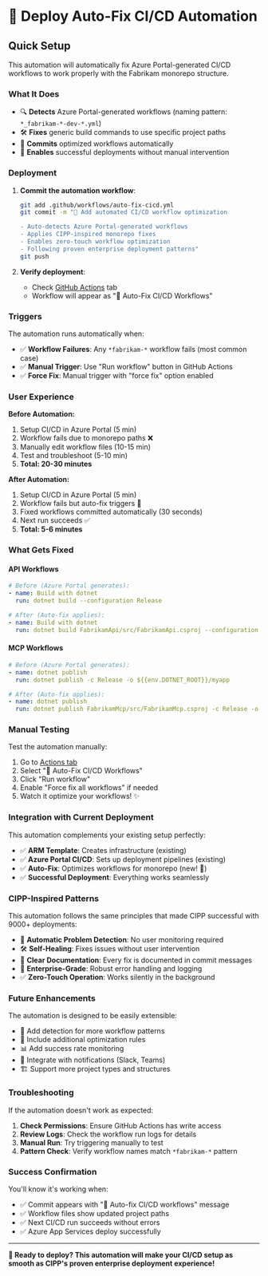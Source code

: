 # 🤖 Deploy Auto-Fix CI/CD Automation

## Quick Setup

This automation will automatically fix Azure Portal-generated CI/CD workflows to work properly with the Fabrikam monorepo structure.

### What It Does

- 🔍 **Detects** Azure Portal-generated workflows (naming pattern: `*_fabrikam-*-dev-*.yml`)
- 🛠️ **Fixes** generic build commands to use specific project paths
- 💾 **Commits** optimized workflows automatically  
- 🚀 **Enables** successful deployments without manual intervention

### Deployment

1. **Commit the automation workflow**:
   ```bash
   git add .github/workflows/auto-fix-cicd.yml
   git commit -m "🤖 Add automated CI/CD workflow optimization

   - Auto-detects Azure Portal-generated workflows
   - Applies CIPP-inspired monorepo fixes
   - Enables zero-touch workflow optimization
   - Following proven enterprise deployment patterns"
   git push
   ```

2. **Verify deployment**:
   - Check [GitHub Actions](https://github.com/davebirr/Fabrikam-Project/actions) tab
   - Workflow will appear as "🤖 Auto-Fix CI/CD Workflows"

### Triggers

The automation runs automatically when:

- ✅ **Workflow Failures**: Any `*fabrikam-*` workflow fails (most common case)
- ✅ **Manual Trigger**: Use "Run workflow" button in GitHub Actions
- ✅ **Force Fix**: Manual trigger with "force fix" option enabled

### User Experience

**Before Automation:**
1. Setup CI/CD in Azure Portal (5 min)
2. Workflow fails due to monorepo paths ❌
3. Manually edit workflow files (10-15 min)
4. Test and troubleshoot (5-10 min)
5. **Total: 20-30 minutes**

**After Automation:**
1. Setup CI/CD in Azure Portal (5 min)
2. Workflow fails but auto-fix triggers 🤖
3. Fixed workflows committed automatically (30 seconds)
4. Next run succeeds ✅
5. **Total: 5-6 minutes**

### What Gets Fixed

#### API Workflows
```yaml
# Before (Azure Portal generates):
- name: Build with dotnet
  run: dotnet build --configuration Release

# After (Auto-fix applies):  
- name: Build with dotnet
  run: dotnet build FabrikamApi/src/FabrikamApi.csproj --configuration Release
```

#### MCP Workflows
```yaml
# Before (Azure Portal generates):
- name: dotnet publish
  run: dotnet publish -c Release -o ${{env.DOTNET_ROOT}}/myapp

# After (Auto-fix applies):
- name: dotnet publish  
  run: dotnet publish FabrikamMcp/src/FabrikamMcp.csproj -c Release -o ${{env.DOTNET_ROOT}}/myapp
```

### Manual Testing

Test the automation manually:

1. Go to [Actions tab](https://github.com/davebirr/Fabrikam-Project/actions)
2. Select "🤖 Auto-Fix CI/CD Workflows"
3. Click "Run workflow"
4. Enable "Force fix all workflows" if needed
5. Watch it optimize your workflows! ✨

### Integration with Current Deployment

This automation complements your existing setup perfectly:

- ✅ **ARM Template**: Creates infrastructure (existing)
- ✅ **Azure Portal CI/CD**: Sets up deployment pipelines (existing)  
- ✅ **Auto-Fix**: Optimizes workflows for monorepo (new! 🎉)
- ✅ **Successful Deployment**: Everything works seamlessly

### CIPP-Inspired Patterns

This automation follows the same principles that made CIPP successful with 9000+ deployments:

- 🔄 **Automatic Problem Detection**: No user monitoring required
- 🛠️ **Self-Healing**: Fixes issues without user intervention  
- 📝 **Clear Documentation**: Every fix is documented in commit messages
- 🚀 **Enterprise-Grade**: Robust error handling and logging
- ✅ **Zero-Touch Operation**: Works silently in the background

### Future Enhancements

The automation is designed to be easily extensible:

- 🎯 Add detection for more workflow patterns
- 🔧 Include additional optimization rules
- 📊 Add success rate monitoring
- 🔔 Integrate with notifications (Slack, Teams)
- 🏗️ Support more project types and structures

### Troubleshooting

If the automation doesn't work as expected:

1. **Check Permissions**: Ensure GitHub Actions has write access
2. **Review Logs**: Check the workflow run logs for details
3. **Manual Run**: Try triggering manually to test
4. **Pattern Check**: Verify workflow names match `*fabrikam-*` pattern

### Success Confirmation

You'll know it's working when:

- ✅ Commit appears with "🤖 Auto-fix CI/CD workflows" message
- ✅ Workflow files show updated project paths
- ✅ Next CI/CD run succeeds without errors
- ✅ Azure App Services deploy successfully

---

**🎉 Ready to deploy? This automation will make your CI/CD setup as smooth as CIPP's proven enterprise deployment experience!**
